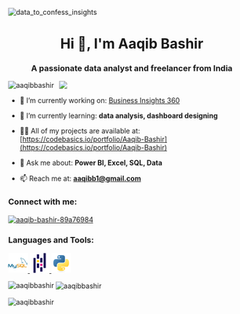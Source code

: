 ![data_to_confess_insights](https://github.com/aaqibbashir/aaqibbashir/assets/6091987/bb5047a0-6d0f-4e34-8cc6-6511e984f057)
<h1 align="center">Hi 👋, I'm Aaqib Bashir</h1>
<h3 align="center">A passionate data analyst and freelancer from India</h3>
<img align="right" width="400" src="https://cdn.dribbble.com/users/1162077/screenshots/3848914/programmer.gif">

<p align="left"> <img src="https://komarev.com/ghpvc/?username=aaqibbashir&label=Profile%20views&color=0e75b6&style=flat" alt="aaqibbashir" /> </p>


- 🔭 I’m currently working on: [Business Insights 360](https://app.powerbi.com/view?r=eyJrIjoiZWNjNDM0MjktY2I3NC00NjIwLWE5ZmMtZjhiM2Q2MDc2MGRhIiwidCI6ImM2ZTU0OWIzLTVmNDUtNDAzMi1hYWU5LWQ0MjQ0ZGM1YjJjNCJ9&pageName=ReportSection0d542519bd9dda372e92)

- 🌱 I’m currently learning: **data analysis, dashboard designing**

- 👨‍💻 All of my projects are available at: [https://codebasics.io/portfolio/Aaqib-Bashir](https://codebasics.io/portfolio/Aaqib-Bashir)

- 💬 Ask me about:  **Power BI, Excel, SQL, Data**

- 📫 Reach me at: **aaqibb1@gmail.com**

<h3 align="left">Connect with me:</h3>
<p align="left">
<a href="https://linkedin.com/in/aaqib-bashir-89a76984" target="blank"><img align="center" src="https://raw.githubusercontent.com/rahuldkjain/github-profile-readme-generator/master/src/images/icons/Social/linked-in-alt.svg" alt="aaqib-bashir-89a76984" height="30" width="40" /></a>
</p>

<h3 align="left">Languages and Tools:</h3>
<p align="left"> <a href="https://www.mysql.com/" target="_blank" rel="noreferrer"> <img src="https://raw.githubusercontent.com/devicons/devicon/master/icons/mysql/mysql-original-wordmark.svg" alt="mysql" width="40" height="40"/> </a> <a href="https://pandas.pydata.org/" target="_blank" rel="noreferrer"> <img src="https://raw.githubusercontent.com/devicons/devicon/2ae2a900d2f041da66e950e4d48052658d850630/icons/pandas/pandas-original.svg" alt="pandas" width="40" height="40"/> </a> <a href="https://www.python.org" target="_blank" rel="noreferrer"> <img src="https://raw.githubusercontent.com/devicons/devicon/master/icons/python/python-original.svg" alt="python" width="40" height="40"/> </a> </p>

<p><img align="left" src="https://github-readme-stats.vercel.app/api/top-langs?username=aaqibbashir&show_icons=true&locale=en&layout=compact" alt="aaqibbashir" /></p>

<p>&nbsp;<img align="center" src="https://github-readme-stats.vercel.app/api?username=aaqibbashir&show_icons=true&locale=en" alt="aaqibbashir" /></p>

<p><img align="center" src="https://github-readme-streak-stats.herokuapp.com/?user=aaqibbashir&" alt="aaqibbashir" /></p>
